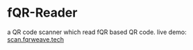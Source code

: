 # fQR-Reader

a QR code scanner which read fQR based QR code. live demo: <a href="https://scan.fqrweave.tech">scan.fqrweave.tech</a>

